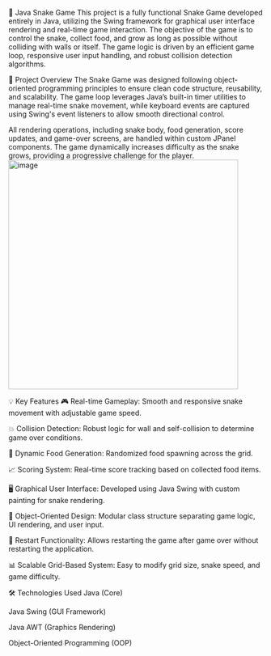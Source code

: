 🐍 Java Snake Game
This project is a fully functional Snake Game developed entirely in Java, utilizing the Swing framework for graphical user interface rendering and real-time game interaction. The objective of the game is to control the snake, collect food, and grow as long as possible without colliding with walls or itself. The game logic is driven by an efficient game loop, responsive user input handling, and robust collision detection algorithms.

🔧 Project Overview
The Snake Game was designed following object-oriented programming principles to ensure clean code structure, reusability, and scalability. The game loop leverages Java’s built-in timer utilities to manage real-time snake movement, while keyboard events are captured using Swing's event listeners to allow smooth directional control.

All rendering operations, including snake body, food generation, score updates, and game-over screens, are handled within custom JPanel components. The game dynamically increases difficulty as the snake grows, providing a progressive challenge for the player.
<img width="454" alt="image" src="https://github.com/user-attachments/assets/1b0b790d-c013-4fda-9b53-4abfccf20c03" />




💡 Key Features
🎮 Real-time Gameplay: Smooth and responsive snake movement with adjustable game speed.

💥 Collision Detection: Robust logic for wall and self-collision to determine game over conditions.



🍎 Dynamic Food Generation: Randomized food spawning across the grid.

📈 Scoring System: Real-time score tracking based on collected food items.

🖥️ Graphical User Interface: Developed using Java Swing with custom painting for snake rendering.

🧮 Object-Oriented Design: Modular class structure separating game logic, UI rendering, and user input.

🔄 Restart Functionality: Allows restarting the game after game over without restarting the application.

📊 Scalable Grid-Based System: Easy to modify grid size, snake speed, and game difficulty.

🛠️ Technologies Used
Java (Core)

Java Swing (GUI Framework)

Java AWT (Graphics Rendering)

Object-Oriented Programming (OOP)
